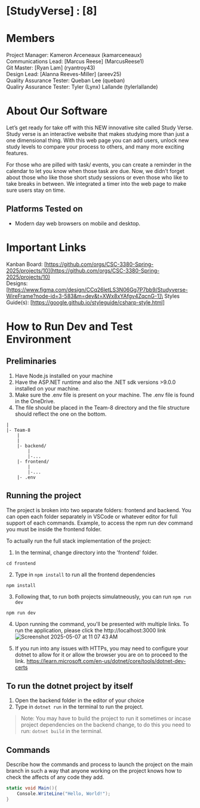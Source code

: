 # [StudyVerse] : [8]
# Members
Project Manager: Kameron Arceneaux (kamarceneaux)\
Communications Lead: [Marcus Reese] (MarcusReese1)\
Git Master: [Ryan Lam] (ryantroy43)\
Design Lead: [Alanna Reeves-Miller] (areev25)\
Quality Assurance Tester: Queban Lee (queban)\
Qualiry Assurance Tester: Tyler (Lynx) Lallande (tylerlallande)


# About Our Software

Let’s get ready for take off with this NEW innovative site called Study Verse. Study verse is an interactive website that makes studying more than just a one dimensional thing. With this web page you can add users, unlock new study levels to compare your process to others, and many more exciting features. 

For those who are pilled with task/ events, you can create a reminder in the calendar to let you know when those task are due. 
Now, we didn’t forget about those who like those short study sessions or even those who like to take breaks in between. We integrated a timer into the web page to make sure users stay on time.

## Platforms Tested on
- Modern day web browsers on mobile and desktop.
  
# Important Links
Kanban Board: [https://github.com/orgs/CSC-3380-Spring-2025/projects/10](https://github.com/orgs/CSC-3380-Spring-2025/projects/10) \
Designs: [https://www.figma.com/design/CCq26letLS3N06Gg7P7bb9/Studyverse-WireFrame?node-id=3-583&m=dev&t=XWx8xYAfgv4ZqcnG-1]\
Styles Guide(s): [https://google.github.io/styleguide/csharp-style.html]

# How to Run Dev and Test Environment

## Preliminaries
1. Have Node.js installed on your machine
2. Have the ASP.NET runtime and also the .NET sdk versions >9.0.0 installed on your machine.
3. Make sure the .env file is present on your machine. The .env file is found in the OneDrive. 
4. The file should be placed in the Team-8 directory and the file structure should reflect the one on the bottom.

```
|
|- Team-8
	|
	|
	|- backend/
		|
		|-...
	|- frontend/
		|
		|-...
	|- .env
```

## Running the project
The project is broken into two separate folders: frontend and backend. You can open each folder separately in VSCode or whatever editor for full support of each commands.
Example, to access the npm run dev command you must be inside the frontend folder.

To actually run the full stack implementation of the project:
1. In the terminal, change directory into the 'frontend' folder.
```terminal
cd frontend
```
2. Type in `npm install` to run all the frontend dependencies
```terminal
npm install 
```
3. Following that, to run both projects simulatneously, you can run `npm run dev`
```terminal
npm run dev
```
4. Upon running the command, you'll be presented with multiple links. To run the application, please click the http://localhost:3000 link
![Screenshot 2025-05-07 at 11 07 43 AM](https://github.com/user-attachments/assets/43400b1f-79c4-43d9-a90f-f91d9eb8dd1f)

5. If you run into any issues with HTTPs, you may need to configure your dotnet to allow for it or allow the browser you are on to proceed to the link. https://learn.microsoft.com/en-us/dotnet/core/tools/dotnet-dev-certs

## To run the dotnet project by itself
1. Open the backend folder in the editor of your choice
2. Type in `dotnet run` in the terminal to run the project.

> Note: You may have to build the project to run it sometimes or incase project dependencies on the backend change, to do this you need to run: `dotnet build` in the terminal.

## Commands
Describe how the commands and process to launch the project on the main branch in such a way that anyone working on the project knows how to check the affects of any code they add.


```c#
static void Main(){
	Console.WriteLine("Hello, World!");
}
```
